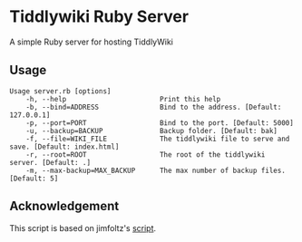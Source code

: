 # Tiddlywiki Ruby Server
A simple Ruby server for hosting TiddlyWiki

## Usage

```
Usage server.rb [options]
    -h, --help                       Print this help
    -b, --bind=ADDRESS               Bind to the address. [Default: 127.0.0.1]
    -p, --port=PORT                  Bind to the port. [Default: 5000]
    -u, --backup=BACKUP              Backup folder. [Default: bak]
    -f, --file=WIKI_FILE             The tiddlywiki file to serve and save. [Default: index.html]
    -r, --root=ROOT                  The root of the tiddlywiki server. [Default: .]
    -m, --max-backup=MAX_BACKUP      The max number of backup files. [Default: 5]
```

## Acknowledgement

This script is based on jimfoltz's [script](https://gist.github.com/jimfoltz/ee791c1bdd30ce137bc23cce826096da).
